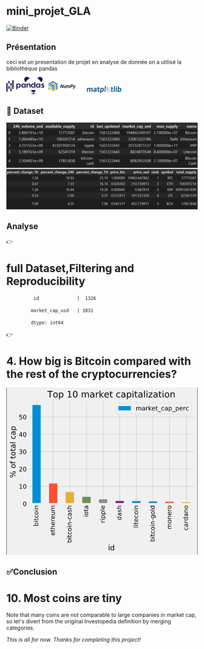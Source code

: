 # mini_projet_GLA
[![Binder](https://mybinder.org/badge_logo.svg)](https://mybinder.org/v2/gh/sami239/mini-projet/master?filepath=notebook.ipynb)

## Présentation

ceci est un presentation de projet en analyse de donnée
on a utilisé la bibliothèque pandas

<img src='image/pandans.png' width=100px>

<img src='image/numpy.png' width=100px>

<img src='image/matplot.svg' width=100px>

## :file_folder: Dataset 
<img src='image/dataset1.png' >

<img src='image/dataset2.png' >

## Analyse
:point_right:<h1>full Dataset,Filtering and Reproducibility</h1>


              id              |  1326

             market_cap_usd   | 1031

             dtype: int64

:point_right:<h1> 4. How big is Bitcoin compared with the rest of the cryptocurrencies?</h1>
<img src='image/graph1.png' >

## :white_check_mark:Conclusion 

<h1>10. Most coins are tiny</h1>
<p>Note that many coins are not comparable to large companies in market cap, so let's divert from the original Investopedia definition by merging categories.</p>
<p><em>This is all for now. Thanks for completing this project!</em></p>
